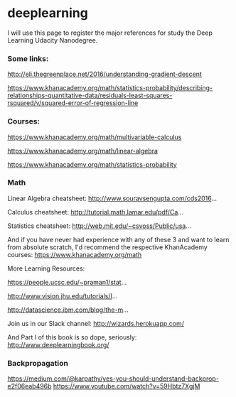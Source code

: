# deeplearning

I will use this page to register the major references for study the Deep Learning Udacity Nanodegree.

### Some links:

http://eli.thegreenplace.net/2016/understanding-gradient-descent

https://www.khanacademy.org/math/statistics-probability/describing-relationships-quantitative-data/residuals-least-squares-rsquared/v/squared-error-of-regression-line


### Courses:

https://www.khanacademy.org/math/multivariable-calculus

https://www.khanacademy.org/math/linear-algebra

https://www.khanacademy.org/math/statistics-probability

### Math

Linear Algebra cheatsheet: http://www.souravsengupta.com/cds2016...

Calculus cheatsheet: http://tutorial.math.lamar.edu/pdf/Ca...

Statistics cheatsheet: http://web.mit.edu/~csvoss/Public/usa...

And if you have never had experience with any of these 3 and want to learn from absolute scratch, I'd recommend the respective KhanAcademy courses: https://www.khanacademy.org/math

More Learning Resources: 

https://people.ucsc.edu/~praman1/stat... 

http://www.vision.jhu.edu/tutorials/I... 

http://datascience.ibm.com/blog/the-m...

Join us in our Slack channel: http://wizards.herokuapp.com/

And Part I of this book is so dope, seriously: http://www.deeplearningbook.org/

### Backpropagation
https://medium.com/@karpathy/yes-you-should-understand-backprop-e2f06eab496b
https://www.youtube.com/watch?v=59Hbtz7XgjM



